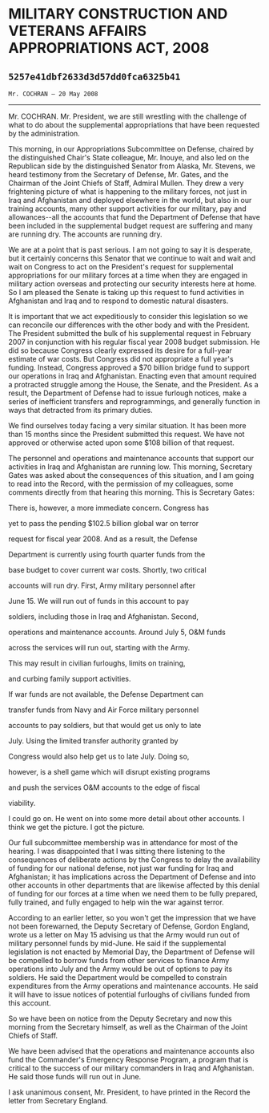 # MILITARY CONSTRUCTION AND VETERANS AFFAIRS APPROPRIATIONS ACT, 2008
## `5257e41dbf2633d3d57dd0fca6325b41`
`Mr. COCHRAN — 20 May 2008`

---


Mr. COCHRAN. Mr. President, we are still wrestling with the challenge 
of what to do about the supplemental appropriations that have been 
requested by the administration.

This morning, in our Appropriations Subcommittee on Defense, chaired 
by the distinguished Chair's State colleague, Mr. Inouye, and also led 
on the Republican side by the distinguished Senator from Alaska, Mr. 
Stevens, we heard testimony from the Secretary of Defense, Mr. Gates, 
and the Chairman of the Joint Chiefs of Staff, Admiral Mullen. They 
drew a very frightening picture of what is happening to the military 
forces, not just in Iraq and Afghanistan and deployed elsewhere in the 
world, but also in our training accounts, many other support activities 
for our military, pay and allowances--all the accounts that fund the 
Department of Defense that have been included in the supplemental 
budget request are suffering and many are running dry. The accounts are 
running dry.

We are at a point that is past serious. I am not going to say it is 
desperate, but it certainly concerns this Senator that we continue to 
wait and wait and wait on Congress to act on the President's request 
for supplemental appropriations for our military forces at a time when 
they are engaged in military action overseas and protecting our 
security interests here at home. So I am pleased the Senate is taking 
up this request to fund activities in Afghanistan and Iraq and to 
respond to domestic natural disasters.

It is important that we act expeditiously to consider this 
legislation so we can reconcile our differences with the other body and 
with the President. The President submitted the bulk of his 
supplemental request in February 2007 in conjunction with his regular 
fiscal year 2008 budget submission. He did so because Congress clearly 
expressed its desire for a full-year estimate of war costs. But 
Congress did not appropriate a full year's funding. Instead, Congress 
approved a $70 billion bridge fund to support our operations in Iraq 
and Afghanistan. Enacting even that amount required a protracted 
struggle among the House, the Senate, and the President. As a result, 
the Department of Defense had to issue furlough notices, make a series 
of inefficient transfers and reprogrammings, and generally function in 
ways that detracted from its primary duties.

We find ourselves today facing a very similar situation. It has been 
more than 15 months since the President submitted this request. We have 
not approved or otherwise acted upon some $108 billion of that request.

The personnel and operations and maintenance accounts that support 
our activities in Iraq and Afghanistan are running low. This morning, 
Secretary Gates was asked about the consequences of this situation, and 
I am going to read into the Record, with the permission of my 
colleagues, some comments directly from that hearing this morning. This 
is Secretary Gates:




 There is, however, a more immediate concern. Congress has 


 yet to pass the pending $102.5 billion global war on terror 


 request for fiscal year 2008. And as a result, the Defense 


 Department is currently using fourth quarter funds from the 


 base budget to cover current war costs. Shortly, two critical 


 accounts will run dry. First, Army military personnel after 


 June 15. We will run out of funds in this account to pay 


 soldiers, including those in Iraq and Afghanistan. Second, 


 operations and maintenance accounts. Around July 5, O&M funds 


 across the services will run out, starting with the Army. 


 This may result in civilian furloughs, limits on training, 


 and curbing family support activities.



 If war funds are not available, the Defense Department can 


 transfer funds from Navy and Air Force military personnel 


 accounts to pay soldiers, but that would get us only to late 


 July. Using the limited transfer authority granted by 


 Congress would also help get us to late July. Doing so, 


 however, is a shell game which will disrupt existing programs 


 and push the services O&M accounts to the edge of fiscal 


 viability.


I could go on. He went on into some more detail about other accounts. 
I think we get the picture. I got the picture.

Our full subcommittee membership was in attendance for most of the 
hearing. I was disappointed that I was sitting there listening to the 
consequences of deliberate actions by the Congress to delay the 
availability of funding for our national defense, not just war funding 
for Iraq and Afghanistan; it has implications across the Department of 
Defense and into other accounts in other departments that are likewise 
affected by this denial of funding for our forces at a time when we 
need them to be fully prepared, fully trained, and fully engaged to 
help win the war against terror.

According to an earlier letter, so you won't get the impression that 
we have not been forewarned, the Deputy Secretary of Defense, Gordon 
England, wrote us a letter on May 15 advising us that the Army would 
run out of military personnel funds by mid-June. He said if the 
supplemental legislation is not enacted by Memorial Day, the Department 
of Defense will be compelled to borrow funds from other services to 
finance Army operations into July and the Army would be out of options 
to pay its soldiers. He said the Department would be compelled to 
constrain expenditures from the Army operations and maintenance 
accounts. He said it will have to issue notices of potential furloughs 
of civilians funded from this account.

So we have been on notice from the Deputy Secretary and now this 
morning from the Secretary himself, as well as the Chairman of the 
Joint Chiefs of Staff.

We have been advised that the operations and maintenance accounts 
also fund the Commander's Emergency Response Program, a program that is 
critical to the success of our military commanders in Iraq and 
Afghanistan. He said those funds will run out in June.

I ask unanimous consent, Mr. President, to have printed in the Record 
the letter from Secretary England.